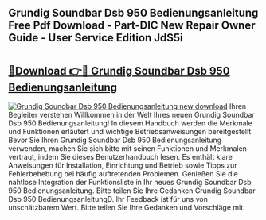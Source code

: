 ## Grundig Soundbar Dsb 950 Bedienungsanleitung Free Pdf Download - Part-DIC New Repair Owner Guide - User Service Edition JdS5i

# <h2><a href="http://df3jrf.blite.top/?on=Grundig+Soundbar+Dsb+950+Bedienungsanleitung">🔗Download 👉🔴 Grundig Soundbar Dsb 950 Bedienungsanleitung</a></h2>

[![Grundig Soundbar Dsb 950 Bedienungsanleitung new download](https://i.imgur.com/lujVjoI.png)](http://df3jrf.blite.top/?on=Grundig+Soundbar+Dsb+950+Bedienungsanleitung)
Ihren Begleiter verstehen Willkommen in der Welt Ihres neuen Grundig Soundbar Dsb 950 Bedienungsanleitung! In diesem Handbuch werden die Merkmale und Funktionen erläutert und wichtige Betriebsanweisungen bereitgestellt. Bevor Sie Ihren Grundig Soundbar Dsb 950 Bedienungsanleitung verwenden, machen Sie sich bitte mit seinen Funktionen und Merkmalen vertraut, indem Sie dieses Benutzerhandbuch lesen. Es enthält klare Anweisungen für Installation, Einrichtung und Betrieb sowie Tipps zur Fehlerbehebung bei häufig auftretenden Problemen. Genießen Sie die nahtlose Integration der Funktionsliste in Ihr neues Grundig Soundbar Dsb 950 Bedienungsanleitung. Bitte teilen Sie Ihre Gedanken Grundig Soundbar Dsb 950 BedienungsanleitungD. Ihr Feedback ist für uns von unschätzbarem Wert. Bitte teilen Sie Ihre Gedanken und Vorschläge mit.
